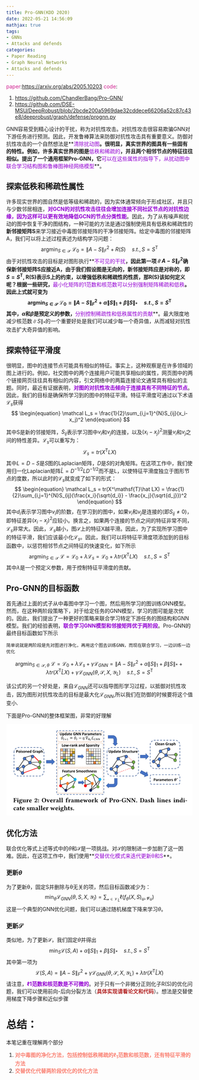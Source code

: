 ```yaml
---
title: Pro-GNN(KDD 2020)
date: 2022-05-21 14:56:09
mathjax: true
tags:
- GNNs
- Attacks and defends
categories:
- Paper Reading
- Graph Neural Networks
- Attacks and defends
---
```


<font color=VioletRed>paper</font>:https://arxiv.org/abs/2005.10203
<font color=VioletRed>code</font>:

1. https://github.com/ChandlerBang/Pro-GNN/
2. https://github.com/DSE-MSU/DeepRobust/blob/2bcde200a5969dae32cddece66206a52c87c43e8/deeprobust/graph/defense/prognn.py 

GNN容易受到精心设计的干扰，称为对抗性攻击。对抗性攻击很容易欺骗GNN对下游任务进行预测。因此，开发鲁棒算法来防御对抗性攻击具有重要意义。防御对抗性攻击的一个自然想法是**<font color=DarkViolet>清除扰动图</font>**。很明显，真实世界的图具有一些固有的特性。例如，许多真实世界的图是**<font color=DarkViolet>低秩和稀疏的</font>**，并且两个相邻节点的特征往往相似。提出了一个通用框架Pro-GNN，它**<font color=DarkViolet>可以在这些属性的指导下，从扰动图中联合学习结构图和鲁棒图神经网络模型</font>**。

## 探索低秩和稀疏性属性

许多现实世界的图自然是低等级和稀疏的，因为实体通常倾向于形成社区，并且只与少数邻居相连，**<font color=DarkViolet>对GCN的对抗性攻击往往会增加连接不同社区节点的对抗性边缘，因为这样可以更有效地降低GCN的节点分类性能</font>**。因此，为了从有噪声和扰动的图中恢复干净的图结构，一种可能的方法是通过强制使用具有低秩和稀疏性的**新邻接矩阵S**来学习接近中毒图邻接矩阵的干净邻接矩阵。给定中毒图的邻接矩阵A，我们可以将上述过程表述为结构学习问题：
$$
\begin{equation}
	\mathop{\arg\min}_{S \in \mathcal S} \ \mathcal L_0 = \left\|A-S\right\|_F^2 + R(S) \quad s.t.,S=S^\mathsf{T} 
\end{equation}
$$
由于对抗性攻击的目标是对图形执行**<font color=DarkViolet>不可见的干扰</font>**，因此第一项$\left\|A-S\right\|_F^2$确保新邻接矩阵S应接近A，由于我们假设图是无向的，新邻接矩阵应是对称的，即$S=S^\mathsf{T}$, R(S)表示S上的约束，以增强低秩和稀疏性的性质，那R(S)该如何定义呢？根据一些研究，**<font color=DarkViolet>最小化矩阵的1范数和核范数可以分别强制矩阵稀疏和低秩</font>**。因此上式就可变为
$$
\begin{equation}    
\mathop{\arg\min}_{S \in \mathcal S} \ \mathcal L_0 = \left\|A-S\right\|_F^2 + \alpha \left\|S\right\|_1 +\beta \left\|S\right\|_* \quad s.t.,S=S^\mathsf{T} 
\end{equation}
$$
其中，$\alpha$和$\beta$是预定义的参数，**<font color=DarkViolet>分别控制稀疏性和低秩属性的贡献</font>**。最大限度地减少核范数$\left\|S\right\|_*$的一个重要好处是我们可以减少每一个奇异值，从而减轻对抗性攻击扩大奇异值的影响。

## 探索特征平滑度

很明显，图中的连接节点可能具有相似的特征。事实上，这种观察是在许多领域的图上进行的。例如，社交图中的两个连接用户可能共享相似的属性，网页图中的两个链接网页往往具有相似的内容，引文网络中的两篇连接论文通常具有相似的主题。同时，最近有证据表明，**<font color=DarkViolet>对图的对抗性攻击倾向于连接具有不同特征的节点</font>**。因此，我们的目标是确保所学习到的图中的特征平滑。特征平滑度可通过以下术语$\mathcal L_s$获得
$$
\begin{equation} 
	\mathcal L_s = \frac{1}{2}\sum_{i,j=1}^{N}S_{ij}(x_i-x_j)^2
\end{equation}
$$


其中S是新的邻接矩阵，$S_{ij}$表示学习图中$v_i$和$v_j$的连接，以及$(x_i-x_j)^2$测量$v_i$和$v_j$之间的特性差异。$\mathcal L_s$可以重写为：
$$
\begin{equation} 
	\mathcal L_s = tr(X^\mathsf{T}LX)
\end{equation}
$$
其中$L=D− S$是$S$图的Laplacian矩阵，$D$是$S$的对角矩阵。在这项工作中，我们使用归一化Laplacian矩阵$\hat L=D^{-1/2}LD^{-1/2}$而不是L，以使特征平滑度独立于图形节点的度数，所以此时的$\mathcal L_s$就变成了如下的形式：
$$
\begin{equation} 
    \mathcal L_s = tr(X^\mathsf{T}\hat LX) = \frac{1}{2}\sum_{i,j=1}^{N}S_{ij}(\frac{x_i}{\sqrt{d_i}} - \frac{x_j}{\sqrt{d_j}})^2
\end{equation}
$$
其中$d_i$表示学习图中$v_i$的阶数，在学习到的图中，如果$v_i$和$v_j$是连接的(即$S_{ij}\neq0$)，即特征差异$(x_i-x_j)^2$应较小。换言之，如果两个连接的节点之间的特征非常不同，$\mathcal L_s$非常大。因此，$\mathcal L_s$越小，图$\mathcal S$上的特征X越平滑。因此，为了实现所学习图中的特征平滑，我们应该最小化$\mathcal L_s$。因此，我们可以将特征平滑度项添加到的目标函数中，以惩罚相邻节点之间特征的快速变化，如下所示
$$
\begin{equation}
	\mathop{\arg\min}_{S \in \mathcal S} \ \mathcal L = \mathcal L_0 + \lambda\mathcal L_s =\mathcal L_0 + \lambda tr(X^\mathsf{T}LX) \quad s.t.,S=S^\mathsf{T} 
\end{equation}
$$
其中$\lambda$是一个预定义参数，用于控制特征平滑度的贡献。

## Pro-GNN的目标函数

首先通过上面的式子从中毒图中学习一个图，然后用所学习的图训练GNN模型。然而，在这种两阶段策略下，对于给定任务的GNN模型，学习的图可能是次优的。因此，我们提出了一种更好的策略来联合学习特定下游任务的图结构和GNN模型。我们的经验表明，**<font color=DarkViolet>联合学习GNN模型和邻接矩阵优于两阶段</font>**。Pro-GNN的最终目标函数如下所示

~~~
简单说就是两阶段是先对图进行净化，再用这个图去训练GNN，而现在联合学习，一边训练一边优化
~~~

$$
\begin{equation}
	\mathop{\arg\min}_{S \in \mathcal S,\theta} \ \mathcal L = \mathcal L_0 + \lambda\mathcal L_s + \gamma\mathcal L_{GNN}  = \left\|A-S\right\|_F^2 + \alpha \left\|S\right\|_1 +\beta \left\|S\right\|_* + \lambda tr(X^\mathsf{T}\hat LX) + \gamma\mathcal L_{GNN}(\theta,\mathcal S,X,\mathcal Y_L)  \quad s.t.,S=S^\mathsf{T} 
\end{equation}
$$

该公式的另一个好处是，来自$\mathcal L_{GNN}$还可以指导图形学习过程，以抵御对抗性攻击，因为图形对抗性攻击的目标是最大化$\mathcal L_{GNN}$,所以我们在防御的时候要将这个值变小.

下面是Pro-GNN的整体框架图，非常的好理解

![](Pro-GNN/Pro-GNN.png)

## 优化方法

联合优化等式上述等式中的$\theta$和$\mathcal S$是一项挑战。对$\mathcal S$的限制进一步加剧了这一困难。因此，在这项工作中，我们使用**<font color=DarkViolet>交替优化模式来迭代更新θ和S</font>**。

### 更新$\theta$

为了更新θ，固定S并删除与θ无关的项，然后目标函数减少为：
$$
\min_\theta \mathcal L_{GNN}(\theta,S,X,\mathcal Y_l) = \sum_{\mathcal u \in\mathcal V_L} \ell(f_\theta(X,S)_u,\mathcal y_u)
$$
这是一个典型的GNN优化问题，我们可以通过随机梯度下降来学习$\theta$。

### 更新$\mathcal S$

类似地，为了更新$\mathcal S$，我们固定$\theta$并得出
$$
\min_S \mathcal L(S,A) + \alpha \left\|S\right\|_1 +\beta \left\|S\right\|_* \quad s.t.,S=S^\mathsf{T}
$$
其中第一项为
$$
\mathcal L(S,A)= \left\|A-S\right\|_F^2 +  \gamma\mathcal L_{GNN}(\theta,\mathcal S,X,\mathcal Y_L) + \lambda tr(X^\mathsf{T}\hat LX)
$$
请注意，**<font color=DarkViolet>ℓ1范数和核范数是不可微的</font>**。对于只有一个非微分正则化子R(S)的优化问题，我们可以使用前向-后向分裂方法（**<font color=FireBrick>具体实现请看论文和代码</font>**）。想法是交替使用梯度下降步骤和近似步骤

# **总结：**	



本笔记重在理解两个部分

1. **<font color=Salmon>对中毒图的净化方法，包括控制低秩稀疏的$\ell_1$范数和核范数，还有特征平滑的方法</font>**
2. **<font color=Salmon>交替优化代替两阶段优化的优化方法</font>**
